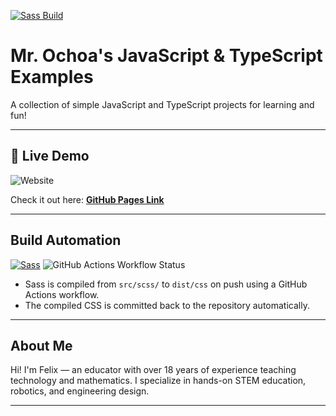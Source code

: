[![Sass Build](https://github.com/felixthecat8a/example/actions/workflows/build-sass.yml/badge.svg)](https://github.com/felixthecat8a/example/actions/workflows/build-sass.yml)

# **Mr. Ochoa's JavaScript & TypeScript Examples**  
A collection of simple JavaScript and TypeScript projects for learning and fun!

---

## **🚀 Live Demo**

![Website](https://img.shields.io/website?url=https%3A%2F%2Ffelixthecat8a.github.io%2Fexample%2F&style=for-the-badge&logo=githubpages&logoSize=auto)

Check it out here: **[GitHub Pages Link](https://felixthecat8a.github.io/example/)**

---

## Build Automation

[![Sass](https://img.shields.io/badge/styled_with-Sass-cc6699?logo=sass&logoColor=white&style=for-the-badge)](https://lesscss.org/)
![GitHub Actions Workflow Status](https://img.shields.io/github/actions/workflow/status/felixthecat8a/example/build-sass.yml?style=for-the-badge&logo=github)

- Sass is compiled from `src/scss/` to `dist/css` on push using a GitHub Actions workflow.
- The compiled CSS is committed back to the repository automatically.

---

## About Me
Hi! I'm Felix — an educator with over 18 years of experience teaching technology and mathematics.
I specialize in hands-on STEM education, robotics, and engineering design.

---
